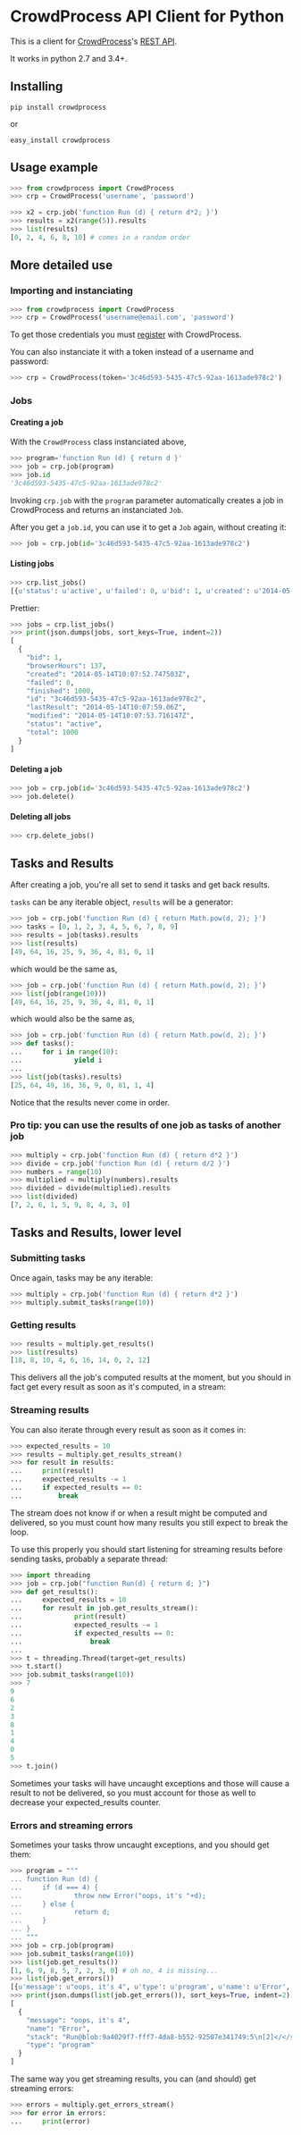 # CrowdProcess API Client for Python

This is a client for [CrowdProcess](https://crowdprocess.com/)'s [REST API](https://crowdprocess.com/rest).

It works in python 2.7 and 3.4+.

## Installing

	pip install crowdprocess

or

	easy_install crowdprocess

## Usage example

```python
>>> from crowdprocess import CrowdProcess
>>> crp = CrowdProcess('username', 'password')

>>> x2 = crp.job('function Run (d) { return d*2; }')
>>> results = x2(range(5)).results
>>> list(results)
[0, 2, 4, 6, 8, 10] # comes in a random order
```

## More detailed use

### Importing and instanciating
```python
>>> from crowdprocess import CrowdProcess
>>> crp = CrowdProcess('username@email.com', 'password')
```

To get those credentials you must [register](https://crowdprocess.com/register) with CrowdProcess.

You can also instanciate it with a token instead of a username and password:

```python
>>> crp = CrowdProcess(token='3c46d593-5435-47c5-92aa-1613ade978c2')
```

### Jobs

#### Creating a job

With the `CrowdProcess` class instanciated above,

```python
>>> program='function Run (d) { return d }'
>>> job = crp.job(program)
>>> job.id
'3c46d593-5435-47c5-92aa-1613ade978c2'
```

Invoking `crp.job` with the `program` parameter automatically creates a job in CrowdProcess and returns an instanciated `Job`. 

After you get a `job.id`, you can use it to get a `Job` again, without creating it:

```python
>>> job = crp.job(id='3c46d593-5435-47c5-92aa-1613ade978c2')
```

#### Listing jobs

```python
>>> crp.list_jobs()
[{u'status': u'active', u'failed': 0, u'bid': 1, u'created': u'2014-05-14T10:07:52.747503Z', u'modified': u'2014-05-14T10:07:53.716147Z', u'browserHours': 137, u'finished': 1000, u'lastResult': u'2014-05-14T10:07:59.06Z', u'total': 1000, u'id': u'3c46d593-5435-47c5-92aa-1613ade978c2'}]
```

Prettier:

```python
>>> jobs = crp.list_jobs()
>>> print(json.dumps(jobs, sort_keys=True, indent=2))
[
  {
    "bid": 1, 
    "browserHours": 137, 
    "created": "2014-05-14T10:07:52.747503Z", 
    "failed": 0, 
    "finished": 1000, 
    "id": "3c46d593-5435-47c5-92aa-1613ade978c2", 
    "lastResult": "2014-05-14T10:07:59.06Z", 
    "modified": "2014-05-14T10:07:53.716147Z", 
    "status": "active", 
    "total": 1000
  }
]
```

#### Deleting a job

```python
>>> job = crp.job(id='3c46d593-5435-47c5-92aa-1613ade978c2')
>>> job.delete()
```

#### Deleting all jobs

```python
>>> crp.delete_jobs()
```

## Tasks and Results

After creating a job, you're all set to send it tasks and get back results.

`tasks` can be any iterable object, `results` will be a generator:

```python
>>> job = crp.job('function Run (d) { return Math.pow(d, 2); }')
>>> tasks = [0, 1, 2, 3, 4, 5, 6, 7, 8, 9]
>>> results = job(tasks).results
>>> list(results)
[49, 64, 16, 25, 9, 36, 4, 81, 0, 1]
```

which would be the same as,

```python
>>> job = crp.job('function Run (d) { return Math.pow(d, 2); }')
>>> list(job(range(10)))
[49, 64, 16, 25, 9, 36, 4, 81, 0, 1]
```

which would also be the same as,

```python
>>> job = crp.job('function Run (d) { return Math.pow(d, 2); }')
>>> def tasks():
...     for i in range(10):
...             yield i
... 
>>> list(job(tasks).results)
[25, 64, 49, 16, 36, 9, 0, 81, 1, 4]
```

Notice that the results never come in order.

### Pro tip: you can use the results of one job as tasks of another job

```python
>>> multiply = crp.job('function Run (d) { return d*2 }')
>>> divide = crp.job('function Run (d) { return d/2 }')
>>> numbers = range(10)
>>> multiplied = multiply(numbers).results
>>> divided = divide(multiplied).results
>>> list(divided)
[7, 2, 6, 1, 5, 9, 8, 4, 3, 0]
```

## Tasks and Results, lower level

### Submitting tasks

Once again, tasks may be any iterable:

```python
>>> multiply = crp.job('function Run (d) { return d*2 }')
>>> multiply.submit_tasks(range(10))
```

### Getting results

```python
>>> results = multiply.get_results()
>>> list(results)
[18, 8, 10, 4, 6, 16, 14, 0, 2, 12]
```

This delivers all the job's computed results at the moment, but you should in fact get every result as soon as it's computed, in a stream:

### Streaming results

You can also iterate through every result as soon as it comes in:

```python
>>> expected_results = 10
>>> results = multiply.get_results_stream()
>>> for result in results:
...     print(result)
...		expected_results -= 1
...		if expected_results == 0:
...			break
```

The stream does not know if or when a result might be computed and delivered, so you must count how many results you still expect to break the loop.

To use this properly you should start listening for streaming results before sending tasks, probably a separate thread:

```python
>>> import threading
>>> job = crp.job("function Run(d) { return d; }")
>>> def get_results():
...		expected_results = 10
...     for result in job.get_results_stream():
...             print(result)
...				expected_results -= 1
...				if expected_results == 0:
...					break
... 
>>> t = threading.Thread(target=get_results)
>>> t.start()
>>> job.submit_tasks(range(10))
>>> 7
9
6
2
3
8
1
4
0
5
>>> t.join()
```

Sometimes your tasks will have uncaught exceptions and those will cause a result to not be delivered, so you must account for those as well to decrease your expected_results counter.

### Errors and streaming errors

Sometimes your tasks throw uncaught exceptions, and you should get them:

```python
>>> program = """
... function Run (d) {
...     if (d === 4) {
...             throw new Error("oops, it's "+d);
...     } else {
...             return d;
...     }
... }
... """
>>> job = crp.job(program)
>>> job.submit_tasks(range(10))
>>> list(job.get_results())
[1, 6, 9, 8, 5, 7, 2, 3, 0] # oh no, 4 is missing...
>>> list(job.get_errors())
[{u'message': u"oops, it's 4", u'type': u'program', u'name': u'Error', u'stack': u'Run@blob:9a4029f7-fff7-4da8-b552-92507e341749:5\n[2]</</self.onmessage@blob:9a4029f7-fff7-4da8-b552-92507e341749:9\n'}]
>>> print(json.dumps(list(job.get_errors()), sort_keys=True, indent=2)) # prettier
[
  {
    "message": "oops, it's 4", 
    "name": "Error", 
    "stack": "Run@blob:9a4029f7-fff7-4da8-b552-92507e341749:5\n[2]</</self.onmessage@blob:9a4029f7-fff7-4da8-b552-92507e341749:9\n", 
    "type": "program"
  }
]
```

The same way you get streaming results, you can (and should) get streaming errors:

```python
>>> errors = multiply.get_errors_stream()
>>> for error in errors:
...     print(error)
```
